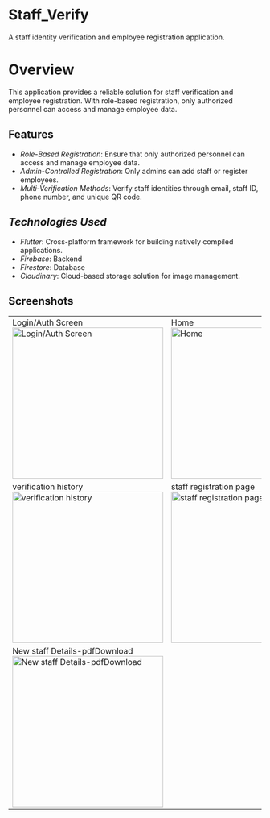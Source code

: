 # Staff_Verify

A staff identity verification and employee registration application.

# Overview
This application provides a reliable solution for staff verification and employee registration. With role-based registration, only authorized personnel can access and manage employee data.

## Features
- *Role-Based Registration*: Ensure that only authorized personnel can access and manage employee data.
- *Admin-Controlled Registration*: Only admins can add staff or register employees.
- *Multi-Verification Methods*: Verify staff identities through email, staff ID, phone number, and unique QR code.


## *Technologies Used*
- *Flutter*: Cross-platform framework for building natively compiled applications.
- *Firebase*: Backend
- *Firestore*: Database
- *Cloudinary*: Cloud-based storage solution for image management.

## Screenshots

<table>
  <tr>
    <td>Login/Auth Screen<br/><img src="https://drive.google.com/uc?export=view&id=1jIfshpQOOmQ_Io7ixKWpJWdz16oRbNat" alt="Login/Auth Screen" width="300"/></td>
    <td>Home<br/><img src="https://drive.google.com/uc?export=view&id=1jRtS8w081o42RMXyaLr2oeSEqt0jHJuN" alt="Home" width="300"/></td>
    <td>Verification result page<br/><img src="https://drive.google.com/uc?export=view&id=1jjM5N8n0oG8HWPcGFThrz_G9WA87ZPut" alt="Verification result" width="300"/></td>
  </tr>
  <tr>
    <td>verification history<br/><img src="https://drive.google.com/uc?export=view&id=1kBBK3zzdG32zAkhBC7QkjU0CpqQDLK7j" alt="verification history" width="300"/></td>
    <td>staff registration page<br/><img src="https://drive.google.com/uc?export=view&id=1kUgnTEERfREXo7thaODsgfJEzoH97ngt" alt="staff registration page" width="300"/></td>
    <td>confirm registration<br/><img src="https://drive.google.com/uc?export=view&id=1kVTRcv5I6HwDVWlJ9oL7GbJ1O8FxW4cf" alt="confirm registration" width="300"/></td>
  </tr>
  <tr>
    <td>New staff Details-pdfDownload<br/><img src="https://drive.google.com/uc?export=view&id=1kVfiMr0rtVhRU92c6fUCCoZY7c4sTlSk" alt="New staff Details-pdfDownload" width="300"/></td>
    </td>
  </tr>
</table>



